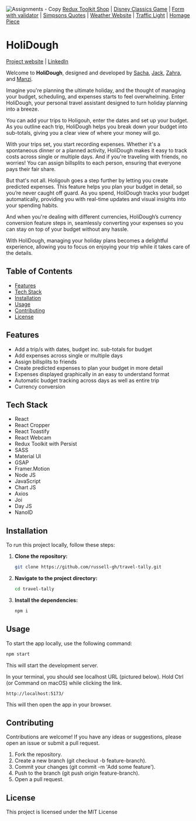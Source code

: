 ![Assignments - Copy](https://github.com/Sacha1995/redux-toolbox-shop/assets/169173663/ec3abe22-9a2b-4f27-9162-e68669c61db0)
[Redux Toolkit Shop]( https://github.com/Sacha1995/redux-toolbox-shop) | [Disney Classics Game]( https://github.com/Sacha1995/disney) | [Form with validator](https://github.com/Sacha1995/form-validator) | [Simpsons Quotes]( https://github.com/Sacha1995/simpsons) | [Weather Website]( https://github.com/Sacha1995/Weather-Website) | [Traffic Light]( https://github.com/Sacha1995/traffic-light) | [Homage Piece]( https://github.com/Sacha1995/thirdspacelearning)

# HoliDough
[Project website](https://reduxtoolkitshop.netlify.app/) | [LinkedIn](https://www.linkedin.com/in/sachauijlen/)

Welcome to **HoliDough**, designed and developed by [Sacha](https://github.com/sacha1995), [Jack](https://github.com/jack-berry), [Zahra](https://github.com/zedvas), and [Manzi](https://github.com/manzi9).

Imagine you're planning the ultimate holiday, and the thought of managing your budget, scheduling, and expenses starts to feel overwhelming. Enter HoliDough, your personal travel assistant designed to turn holiday planning into a breeze.

You can add your trips to Holigouh, enter the dates and set up your budget. As you outline each trip, HoliDough helps you break down your budget into sub-totals, giving you a clear view of where your money will go.

With your trips set, you start recording expenses. Whether it's a spontaneous dinner or a planned activity, HoliDough makes it easy to track costs across single or multiple days. And if you're traveling with friends, no worries! You can assign billsplits to each person, ensuring that everyone pays their fair share.

But that's not all. Holigouh goes a step further by letting you create predicted expenses. This feature helps you plan your budget in detail, so you’re never caught off guard. As you spend, HoliDough tracks your budget automatically, providing you with real-time updates and visual insights into your spending habits.

And when you're dealing with different currencies, HoliDough’s currency conversion feature steps in, seamlessly converting your expenses so you can stay on top of your budget without any hassle.

With HoliDough, managing your holiday plans becomes a delightful experience, allowing you to focus on enjoying your trip while it takes care of the details.

## Table of Contents

- [Features](#features)
- [Tech Stack](#tech-stack)
- [Installation](#installation)
- [Usage](#usage)
- [Contributing](#contributing)
- [License](#license)

## Features

- Add a trip/s with dates, budget inc. sub-totals for budget
- Add expenses across single or multiple days
- Assign billsplits to friends
- Create predicted expenses to plan your budget in more detail
- Expenses displayed graphically in an easy to understand format
- Automatic budget tracking across days as well as entire trip
- Currency conversion 

## Tech Stack

- React
- React Cropper
- React Toastify
- React Webcam
- Redux Toolkit with Persist
- SASS
- Material UI
- GSAP
- Framer.Motion
- Node JS
- JavaScript
- Chart JS
- Axios
- Joi
- Day JS
- NanoID

## Installation

To run this project locally, follow these steps:

1. **Clone the repository:**

   ```sh
   git clone https://github.com/russell-gh/travel-tally.git
   ```

2. **Navigate to the project directory:**

   ```sh
   cd travel-tally
   ```

3. **Install the dependencies:**

   ```sh
   npm i
   ```

## Usage

To start the app locally, use the following command:

```sh
npm start
```

This will start the development server.

In your terminal, you should see localhost URL (pictured below). Hold Ctrl (or Command on macOS) while clicking the link.

`http://localhost:5173/`

This will then open the app in your browser.

## Contributing

Contributions are welcome! If you have any ideas or suggestions, please open an issue or submit a pull request.

1. Fork the repository.
2. Create a new branch (git checkout -b feature-branch).
3. Commit your changes (git commit -m 'Add some feature').
4. Push to the branch (git push origin feature-branch).
5. Open a pull request.

## License

This project is licensed under the MIT License

